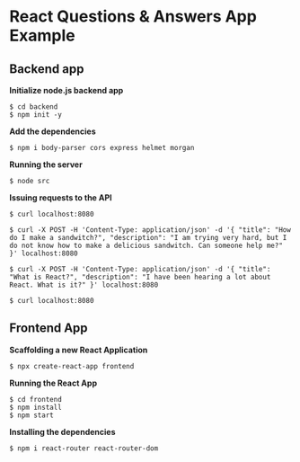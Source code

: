 # React Questions & Answers App Example


## Backend app

**Initialize node.js backend app**

```
$ cd backend
$ npm init -y
```

**Add the dependencies**

```
$ npm i body-parser cors express helmet morgan
```

**Running the server**

```
$ node src
```

**Issuing requests to the API**

```
$ curl localhost:8080

$ curl -X POST -H 'Content-Type: application/json' -d '{ "title": "How do I make a sandwitch?", "description": "I am trying very hard, but I do not know how to make a delicious sandwitch. Can someone help me?" }' localhost:8080

$ curl -X POST -H 'Content-Type: application/json' -d '{ "title": "What is React?", "description": "I have been hearing a lot about React. What is it?" }' localhost:8080

$ curl localhost:8080
```

## Frontend App

**Scaffolding a new React Application**

```
$ npx create-react-app frontend
```

**Running the React App**

```
$ cd frontend
$ npm install
$ npm start
```

**Installing the dependencies**

```
$ npm i react-router react-router-dom
```